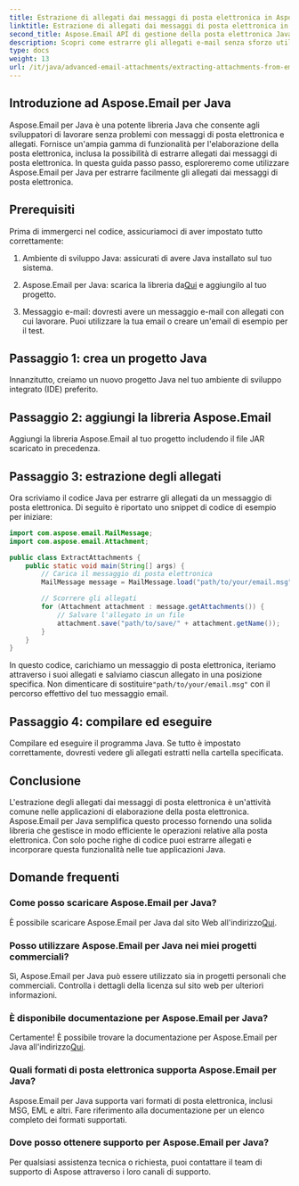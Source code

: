 ```yaml
---
title: Estrazione di allegati dai messaggi di posta elettronica in Aspose.Email
linktitle: Estrazione di allegati dai messaggi di posta elettronica in Aspose.Email
second_title: Aspose.Email API di gestione della posta elettronica Java
description: Scopri come estrarre gli allegati e-mail senza sforzo utilizzando Aspose.Email per Java. Guida passo passo per gli sviluppatori Java.
type: docs
weight: 13
url: /it/java/advanced-email-attachments/extracting-attachments-from-email-messages/
---
```


## Introduzione ad Aspose.Email per Java

Aspose.Email per Java è una potente libreria Java che consente agli sviluppatori di lavorare senza problemi con messaggi di posta elettronica e allegati. Fornisce un'ampia gamma di funzionalità per l'elaborazione della posta elettronica, inclusa la possibilità di estrarre allegati dai messaggi di posta elettronica. In questa guida passo passo, esploreremo come utilizzare Aspose.Email per Java per estrarre facilmente gli allegati dai messaggi di posta elettronica.

## Prerequisiti

Prima di immergerci nel codice, assicuriamoci di aver impostato tutto correttamente:

1. Ambiente di sviluppo Java: assicurati di avere Java installato sul tuo sistema.

2.  Aspose.Email per Java: scarica la libreria da[Qui](https://releases.aspose.com/email/java/) e aggiungilo al tuo progetto.

3. Messaggio e-mail: dovresti avere un messaggio e-mail con allegati con cui lavorare. Puoi utilizzare la tua email o creare un'email di esempio per il test.

## Passaggio 1: crea un progetto Java

Innanzitutto, creiamo un nuovo progetto Java nel tuo ambiente di sviluppo integrato (IDE) preferito.

## Passaggio 2: aggiungi la libreria Aspose.Email

Aggiungi la libreria Aspose.Email al tuo progetto includendo il file JAR scaricato in precedenza.

## Passaggio 3: estrazione degli allegati

Ora scriviamo il codice Java per estrarre gli allegati da un messaggio di posta elettronica. Di seguito è riportato uno snippet di codice di esempio per iniziare:

```java
import com.aspose.email.MailMessage;
import com.aspose.email.Attachment;

public class ExtractAttachments {
    public static void main(String[] args) {
        // Carica il messaggio di posta elettronica
        MailMessage message = MailMessage.load("path/to/your/email.msg");

        // Scorrere gli allegati
        for (Attachment attachment : message.getAttachments()) {
            // Salvare l'allegato in un file
            attachment.save("path/to/save/" + attachment.getName());
        }
    }
}
```

 In questo codice, carichiamo un messaggio di posta elettronica, iteriamo attraverso i suoi allegati e salviamo ciascun allegato in una posizione specifica. Non dimenticare di sostituire`"path/to/your/email.msg"` con il percorso effettivo del tuo messaggio email.

## Passaggio 4: compilare ed eseguire

Compilare ed eseguire il programma Java. Se tutto è impostato correttamente, dovresti vedere gli allegati estratti nella cartella specificata.

## Conclusione

L'estrazione degli allegati dai messaggi di posta elettronica è un'attività comune nelle applicazioni di elaborazione della posta elettronica. Aspose.Email per Java semplifica questo processo fornendo una solida libreria che gestisce in modo efficiente le operazioni relative alla posta elettronica. Con solo poche righe di codice puoi estrarre allegati e incorporare questa funzionalità nelle tue applicazioni Java.

## Domande frequenti

### Come posso scaricare Aspose.Email per Java?

 È possibile scaricare Aspose.Email per Java dal sito Web all'indirizzo[Qui](https://releases.aspose.com/email/java/).

### Posso utilizzare Aspose.Email per Java nei miei progetti commerciali?

Sì, Aspose.Email per Java può essere utilizzato sia in progetti personali che commerciali. Controlla i dettagli della licenza sul sito web per ulteriori informazioni.

### È disponibile documentazione per Aspose.Email per Java?

 Certamente! È possibile trovare la documentazione per Aspose.Email per Java all'indirizzo[Qui](https://reference.aspose.com/email/java/).

### Quali formati di posta elettronica supporta Aspose.Email per Java?

Aspose.Email per Java supporta vari formati di posta elettronica, inclusi MSG, EML e altri. Fare riferimento alla documentazione per un elenco completo dei formati supportati.

### Dove posso ottenere supporto per Aspose.Email per Java?

Per qualsiasi assistenza tecnica o richiesta, puoi contattare il team di supporto di Aspose attraverso i loro canali di supporto.